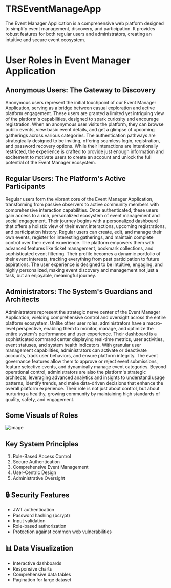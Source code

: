 # TRSEventManageApp
The Event Manager Application is a comprehensive web platform designed to simplify event management, discovery, and participation. It provides robust features for both regular users and administrators, creating an intuitive and secure event ecosystem.

# User Roles in Event Manager Application

## Anonymous Users: The Gateway to Discovery
Anonymous users represent the initial touchpoint of our Event Manager Application, serving as a bridge between casual exploration and active platform engagement. These users are granted a limited yet intriguing view of the platform's capabilities, designed to spark curiosity and encourage registration. When an anonymous user visits the platform, they can browse public events, view basic event details, and get a glimpse of upcoming gatherings across various categories. The authentication pathways are strategically designed to be inviting, offering seamless login, registration, and password recovery options. While their interactions are intentionally restricted, the experience is crafted to provide just enough information and excitement to motivate users to create an account and unlock the full potential of the Event Manager ecosystem.

## Regular Users: The Platform's Active Participants
Regular users form the vibrant core of the Event Manager Application, transforming from passive observers to active community members with comprehensive interaction capabilities. Once authenticated, these users gain access to a rich, personalized ecosystem of event management and social engagement. Their journey begins with a personalized dashboard that offers a holistic view of their event interactions, upcoming registrations, and participation history. Regular users can create, edit, and manage their own events, register for interesting gatherings, and maintain complete control over their event experience. The platform empowers them with advanced features like ticket management, bookmark collections, and sophisticated event filtering. Their profile becomes a dynamic portfolio of their event interests, tracking everything from past participation to future aspirations. The user experience is designed to be intuitive, engaging, and highly personalized, making event discovery and management not just a task, but an enjoyable, meaningful journey.

## Administrators: The System's Guardians and Architects
Administrators represent the strategic nerve center of the Event Manager Application, wielding comprehensive control and oversight across the entire platform ecosystem. Unlike other user roles, administrators have a macro-level perspective, enabling them to monitor, manage, and optimize the entire system's performance and user experience. Their dashboard is a sophisticated command center displaying real-time metrics, user activities, event statuses, and system health indicators. With granular user management capabilities, administrators can activate or deactivate accounts, track user behaviors, and ensure platform integrity. The event governance features allow them to approve or reject event submissions, feature selective events, and dynamically manage event categories. Beyond operational control, administrators are also the platform's strategic architects, leveraging advanced analytics and insights to understand usage patterns, identify trends, and make data-driven decisions that enhance the overall platform experience. Their role is not just about control, but about nurturing a healthy, growing community by maintaining high standards of quality, safety, and engagement.

## Some Visuals of Roles

![image](https://github.com/user-attachments/assets/1eac3bf9-99f9-47cd-a51a-dc16abd8beb1)

## Key System Principles

1. Role-Based Access Control
2. Secure Authentication
3. Comprehensive Event Management
4. User-Centric Design
5. Administrative Oversight

## 🔒 Security Features

- JWT authentication
- Password hashing (bcrypt)
- Input validation
- Role-based authorization
- Protection against common web vulnerabilities

## 📊 Data Visualization

- Interactive dashboards
- Responsive charts
- Comprehensive data tables
- Pagination for large dataset
